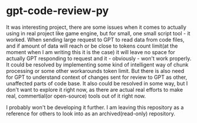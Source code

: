 # gpt-code-review-py
It was interesting project, there are some issues when it comes to actually using in real project like game engine, but for small, one small script tool - it worked. 
When sending large request to GPT to read data from code files, and if amount of data will reach or be close to tokens count limit(at the moment when I am writing this it is the case) it will leave no space for actually GPT responding to request and it - obviously - won't work properly. It could be resolved by implementing some kind of intelligent way of chunk processing or some other workarounds token limit.
But there is also need for GPT to understand context of changes sent for review to GPT as other, unaffected parts of code base.
It also could be resolved in some way, but I don't want to explore it right now, as there are actual real efforts to make real, commertial(or open-source) tools out of it right now.

I probably won't be developing it further. I am leaving this repository as a reference for others to look into as an archived(read-only) repository.
